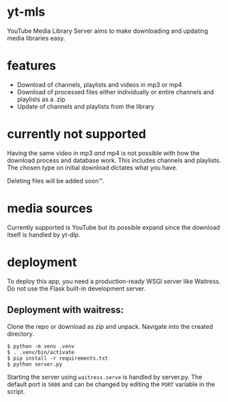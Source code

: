 # yt-mls
YouTube Media Library Server aims to make downloading and updating media libraries easy.

# features
- Download of channels, playlists and videos in mp3 or mp4
- Download of processed files either individually or entire channels and playlists as a .zip
- Update of channels and playlists from the library


# currently not supported
Having the same video in mp3 _and_ mp4 is not possible with how the download process and database work. This includes channels and playlists. The chosen type on initial download dictates what you have.

Deleting files will be added soon:tm:.


# media sources
Currently supported is YouTube but its possible expand since the download itself is handled by yt-dlp.


# deployment
To deploy this app, you need a production-ready WSGI server like Waitress. Do not use the Flask built-in development server.

## Deployment with waitress:
Clone the repo or download as zip and unpack.
Navigate into the created directory.

```
$ python -m venv .venv
$ . .venv/bin/activate
$ pip install -r requirements.txt
$ python server.py
```

Starting the server using `waitress.serve` is handled by server.py.
The default port is `5000` and can be changed by editing the `PORT` variable in the script.
